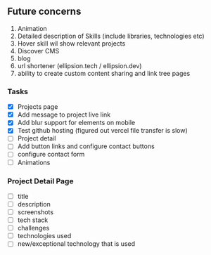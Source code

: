 ## Future concerns

1. Animation
2. Detailed description of Skills (include libraries, technologies etc)
3. Hover skill wil show relevant projects
4. Discover CMS
5. blog
6. url shortener (ellipsion.tech / ellipsion.dev)
7. ability to create custom content sharing and link tree pages

### Tasks

* [X] Projects page
* [X] Add message to project live link
* [X] Add blur support for elements on mobile
* [X] Test github hosting (figured out vercel file transfer is slow)
* [ ] Project detail
* [ ] Add button links and configure contact buttons
* [ ] configure contact form
* [ ] Animations

### Project Detail Page

* [ ] title
* [ ] description
* [ ] screenshots
* [ ] tech stack
* [ ] challenges
* [ ] technologies used
* [ ] new/exceptional technology that is used
